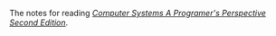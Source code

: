 The notes for reading [*Computer Systems A Programer's Perspective Second Edition*](http:book.douban.com/subject/5333562/).
